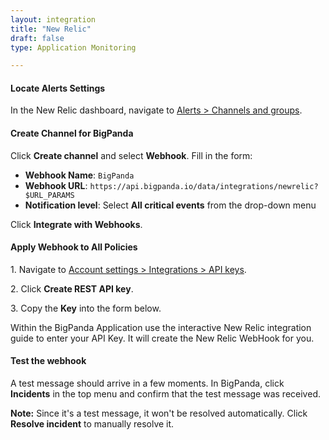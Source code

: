 ```yaml
---
layout: integration 
title: "New Relic"
draft: false
type: Application Monitoring

---
```


#### Locate Alerts Settings
In the New Relic dashboard, navigate to [Alerts > Channels and groups](https://rpm.newrelic.com/notification_channels).

<!-- section-separator -->

#### Create Channel for BigPanda
Click **Create channel** and select **Webhook**. Fill in the form:

* **Webhook Name**: `BigPanda`
* **Webhook URL**: `https://api.bigpanda.io/data/integrations/newrelic?$URL_PARAMS`
* **Notification level**: Select **All critical events** from the drop-down menu

Click **Integrate with Webhooks**.

<!-- section-separator -->

#### Apply Webhook to All Policies

1\. Navigate to [Account settings > Integrations > API keys](https://rpm.newrelic.com/integrations?page=api_keys).

2\. Click **Create REST API key**.

<!-- app-only-start -->
3\. Copy the **Key** into the form below.

<!-- include 'integrations/newrelic/newrelic' -->
<!-- app-only-end -->
<!-- docs-only-start -->

Within the BigPanda Application use the interactive New Relic integration guide to enter your API Key. It will create the New Relic WebHook for you.

<!-- docs-only-end -->

<!-- section-separator -->

#### Test the webhook

A test message should arrive in a few moments. In BigPanda, click **Incidents** in the top menu and confirm that the test message was received. 

**Note:** Since it's a test message, it won't be resolved automatically. Click **Resolve incident** to manually resolve it.


